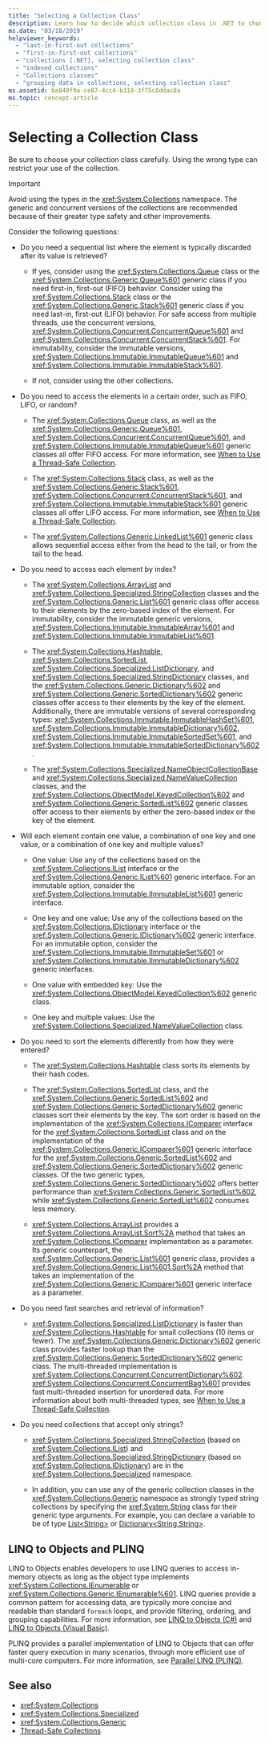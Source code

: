 ```yaml
---
title: "Selecting a Collection Class"
description: Learn how to decide which collection class in .NET to choose. Using the wrong type can restrict your use of the collection.
ms.date: "03/18/2019"
helpviewer_keywords: 
  - "last-in-first-out collections"
  - "first-in-first-out collections"
  - "collections [.NET], selecting collection class"
  - "indexed collections"
  - "Collections classes"
  - "grouping data in collections, selecting collection class"
ms.assetid: ba049f9a-ce87-4cc4-b319-3f75c8ddac8a
ms.topic: concept-article
---
```


# Selecting a Collection Class

Be sure to choose your collection class carefully. Using the wrong type can restrict your use of the collection.

> [!IMPORTANT]
> Avoid using the types in the <xref:System.Collections> namespace. The generic and concurrent versions of the collections are recommended because of their greater type safety and other improvements.

Consider the following questions:

- Do you need a sequential list where the element is typically discarded after its value is retrieved?

  - If yes, consider using the <xref:System.Collections.Queue> class or the <xref:System.Collections.Generic.Queue%601> generic class if you need first-in, first-out (FIFO) behavior. Consider using the <xref:System.Collections.Stack> class or the <xref:System.Collections.Generic.Stack%601> generic class if you need last-in, first-out (LIFO) behavior. For safe access from multiple threads, use the concurrent versions, <xref:System.Collections.Concurrent.ConcurrentQueue%601> and <xref:System.Collections.Concurrent.ConcurrentStack%601>. For immutability, consider the immutable versions, <xref:System.Collections.Immutable.ImmutableQueue%601> and <xref:System.Collections.Immutable.ImmutableStack%601>.

  - If not, consider using the other collections.

- Do you need to access the elements in a certain order, such as FIFO, LIFO, or random?

  - The <xref:System.Collections.Queue> class, as well as the <xref:System.Collections.Generic.Queue%601>, <xref:System.Collections.Concurrent.ConcurrentQueue%601>, and <xref:System.Collections.Immutable.ImmutableQueue%601> generic classes all offer FIFO access. For more information, see [When to Use a Thread-Safe Collection](thread-safe/when-to-use-a-thread-safe-collection.md).

  - The <xref:System.Collections.Stack> class, as well as the <xref:System.Collections.Generic.Stack%601>, <xref:System.Collections.Concurrent.ConcurrentStack%601>, and <xref:System.Collections.Immutable.ImmutableStack%601> generic classes all offer LIFO access. For more information, see [When to Use a Thread-Safe Collection](thread-safe/when-to-use-a-thread-safe-collection.md).

  - The <xref:System.Collections.Generic.LinkedList%601> generic class allows sequential access either from the head to the tail, or from the tail to the head.

- Do you need to access each element by index?

  - The <xref:System.Collections.ArrayList> and <xref:System.Collections.Specialized.StringCollection> classes and the <xref:System.Collections.Generic.List%601> generic class offer access to their elements by the zero-based index of the element. For immutability, consider the immutable generic versions, <xref:System.Collections.Immutable.ImmutableArray%601> and <xref:System.Collections.Immutable.ImmutableList%601>.

  - The <xref:System.Collections.Hashtable>, <xref:System.Collections.SortedList>, <xref:System.Collections.Specialized.ListDictionary>, and <xref:System.Collections.Specialized.StringDictionary> classes, and the <xref:System.Collections.Generic.Dictionary%602> and <xref:System.Collections.Generic.SortedDictionary%602> generic classes offer access to their elements by the key of the element. Additionally, there are immutable versions of several corresponding types: <xref:System.Collections.Immutable.ImmutableHashSet%601>, <xref:System.Collections.Immutable.ImmutableDictionary%602>, <xref:System.Collections.Immutable.ImmutableSortedSet%601>, and <xref:System.Collections.Immutable.ImmutableSortedDictionary%602>.

  - The <xref:System.Collections.Specialized.NameObjectCollectionBase> and <xref:System.Collections.Specialized.NameValueCollection> classes, and the <xref:System.Collections.ObjectModel.KeyedCollection%602> and <xref:System.Collections.Generic.SortedList%602> generic classes offer access to their elements by either the zero-based index or the key of the element.

- Will each element contain one value, a combination of one key and one value, or a combination of one key and multiple values?

  - One value: Use any of the collections based on the <xref:System.Collections.IList> interface or the <xref:System.Collections.Generic.IList%601> generic interface. For an immutable option, consider the <xref:System.Collections.Immutable.IImmutableList%601> generic interface.

  - One key and one value: Use any of the collections based on the <xref:System.Collections.IDictionary> interface or the <xref:System.Collections.Generic.IDictionary%602> generic interface. For an immutable option, consider the <xref:System.Collections.Immutable.IImmutableSet%601> or <xref:System.Collections.Immutable.IImmutableDictionary%602> generic interfaces.

  - One value with embedded key: Use the <xref:System.Collections.ObjectModel.KeyedCollection%602> generic class.

  - One key and multiple values: Use the <xref:System.Collections.Specialized.NameValueCollection> class.

- Do you need to sort the elements differently from how they were entered?

  - The <xref:System.Collections.Hashtable> class sorts its elements by their hash codes.

  - The <xref:System.Collections.SortedList> class, and the <xref:System.Collections.Generic.SortedList%602> and <xref:System.Collections.Generic.SortedDictionary%602> generic classes sort their elements by the key. The sort order is based on the implementation of the <xref:System.Collections.IComparer> interface for the <xref:System.Collections.SortedList> class and on the implementation of the <xref:System.Collections.Generic.IComparer%601> generic interface for the <xref:System.Collections.Generic.SortedList%602> and <xref:System.Collections.Generic.SortedDictionary%602> generic classes. Of the two generic types, <xref:System.Collections.Generic.SortedDictionary%602> offers better performance than <xref:System.Collections.Generic.SortedList%602>, while <xref:System.Collections.Generic.SortedList%602> consumes less memory.

  - <xref:System.Collections.ArrayList> provides a <xref:System.Collections.ArrayList.Sort%2A> method that takes an <xref:System.Collections.IComparer> implementation as a parameter. Its generic counterpart, the <xref:System.Collections.Generic.List%601> generic class, provides a <xref:System.Collections.Generic.List%601.Sort%2A> method that takes an implementation of the <xref:System.Collections.Generic.IComparer%601> generic interface as a parameter.

- Do you need fast searches and retrieval of information?

  - <xref:System.Collections.Specialized.ListDictionary> is faster than <xref:System.Collections.Hashtable> for small collections (10 items or fewer). The <xref:System.Collections.Generic.Dictionary%602> generic class provides faster lookup than the <xref:System.Collections.Generic.SortedDictionary%602> generic class. The multi-threaded implementation is <xref:System.Collections.Concurrent.ConcurrentDictionary%602>. <xref:System.Collections.Concurrent.ConcurrentBag%601> provides fast multi-threaded insertion for unordered data. For more information about both multi-threaded types, see [When to Use a Thread-Safe Collection](thread-safe/when-to-use-a-thread-safe-collection.md).

- Do you need collections that accept only strings?

  - <xref:System.Collections.Specialized.StringCollection> (based on <xref:System.Collections.IList>) and <xref:System.Collections.Specialized.StringDictionary> (based on <xref:System.Collections.IDictionary>) are in the <xref:System.Collections.Specialized> namespace.

  - In addition, you can use any of the generic collection classes in the <xref:System.Collections.Generic> namespace as strongly typed string collections by specifying the <xref:System.String> class for their generic type arguments. For example, you can declare a variable to be of type [List\<String>](xref:System.Collections.Generic.List%601) or [Dictionary<String,String>](xref:System.Collections.Generic.Dictionary%602).

## LINQ to Objects and PLINQ

LINQ to Objects enables developers to use LINQ queries to access in-memory objects as long as the object type implements <xref:System.Collections.IEnumerable> or <xref:System.Collections.Generic.IEnumerable%601>. LINQ queries provide a common pattern for accessing data, are typically more concise and readable than standard `foreach` loops, and provide filtering, ordering, and grouping capabilities. For more information, see [LINQ to Objects (C#)](../../csharp/linq/get-started/introduction-to-linq-queries.md) and [LINQ to Objects (Visual Basic)](../../visual-basic/programming-guide/concepts/linq/linq-to-objects.md).

PLINQ provides a parallel implementation of LINQ to Objects that can offer faster query execution in many scenarios, through more efficient use of multi-core computers. For more information, see [Parallel LINQ (PLINQ)](../parallel-programming/introduction-to-plinq.md).

## See also

- <xref:System.Collections>
- <xref:System.Collections.Specialized>
- <xref:System.Collections.Generic>
- [Thread-Safe Collections](thread-safe/index.md)
